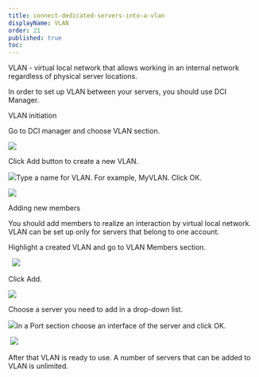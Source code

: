 ```yaml
---
title: connect-dedicated-servers-into-a-vlan
displayName: VLAN
order: 21
published: true
toc:
---
```

VLAN - virtual local network that allows working in an internal network regardless of physical server locations.

In order to set up VLAN between your servers, you should use DCI Manager.

VLAN initiation

Go to DCI manager and choose VLAN section. 

<img class="WACImage SCXW204211387" src="https://support.gcore.com/hc/article_attachments/115010138509/blobid0.png">

Click Add button to create a new VLAN.

<img class="WACImage SCXW217897547" src="https://support.gcore.com/hc/article_attachments/115010102805/blobid1.png">Type a name for VLAN. For example, MyVLAN. Click ОК. 

<img class="WACImage SCXW204726597" src="https://support.gcore.com/hc/article_attachments/115010103005/blobid5.png">

Adding new members

You should add members to realize an interaction by virtual local network. VLAN can be set up only for servers that belong to one account. 

Highlight a created VLAN and go to VLAN Members section. 

  <img class="WACImage SCXW83432294" src="https://support.gcore.com/hc/article_attachments/115010103085/blobid6.png">

Click Add. 

<img class="WACImage SCXW154567059" src="https://support.gcore.com/hc/article_attachments/115010138669/blobid7.png">

Choose a server you need to add in a drop-down list. 

<img class="WACImage SCXW163185916" src="https://support.gcore.com/hc/article_attachments/115010138689/blobid8.png">In a Port section choose an interface of the server and click OK. 

 <img class="WACImage SCXW136005347" src="https://support.gcore.com/hc/article_attachments/115010139509/blobid9.png">

After that VLAN is ready to use. A number of servers that can be added to VLAN is unlimited.
